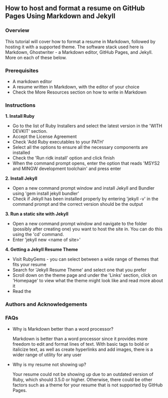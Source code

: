 
## How to host and format a resume on GitHub Pages Using Markdown and Jekyll



### Overview
This tutorial will cover how to format a resume in Markdown, followed by hosting it with a supported theme. The software stack used here is Markdown, Ghostwriter - a Markdown editor, GitHub Pages, and Jekyll. More on each of these below.


### Prerequisites
* A markdown editor
* A resume written in Markdown, with the editor of your choice
* Check the More Resources section on how to write in Markdown



### Instructions
**1. Install Ruby**
* Go to the list of Ruby Installers and select the latest version in the 'WITH DEVKIT' section.
* Accept the License Agreement
* Check 'Add Ruby executables to your PATH'
* Select all the options to ensure all the necessary components are installed
* Check the 'Run ridk install' option and click finish
* When the command prompt opens, enter the option that reads 'MSYS2 and MINGW development toolchain' and press enter

**2. Install Jekyll**
* Open a new command prompt window and install Jekyll and Bundler using 'gem install jekyll bundler'
* Check if Jekyll has been installed properly by entering 'jekyll -v' in the command prompt and the correct version should be the output

**3. Run a static site with Jekyll**
* Open a new command prompt window and navigate to the folder (possibly after creating one) you want to host the site in. You can do this using the 'cd' command.
* Enter 'jekyll new \<name of site>'

**4. Getting a Jekyll Resume Theme**
* Visit RubyGems - you can select between a wide range of themes that fits your resume
* Search for 'Jekyll Resume Theme' and select one that you prefer
* Scroll down on the theme page and under the 'Links' section, click on 'Homepage' to view what the theme might look like and read more about it
* Read the 


### Authors and Acknowledgements



### FAQs
* Why is Markdown better than a word processor?

	Markdown is better than a word processor since it provides more freedom to edit and format lines of text. With basic tags to bold or italicize text, as well as create hyperlinks and add images, there is a wider range of utility for any user

* Why is my resume not showing up?

	Your resume could not be showing up due to an outdated version of Ruby, which should 3.5.0 or higher. Otherwise, there could be other factors such as a theme for your resume that is not supported by GitHub Pages.
